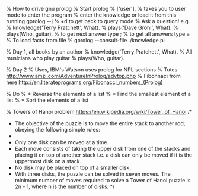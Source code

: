 % How to drive gnu prolog
% Start prolog
% ['user'].  % takes you to user mode to enter the program
% enter the knowledge or load it from this running gprolog --j
% <ctrl>+d to get back to query mode
% Ask a question!  e.g.
%   knowledge('Terry Pratchett', What).
%   plays('Dave Grohl', What).
%   plays(Who, guitar).
% to get next answer type ;
% to get all answers type a
% To load facts from file
%    gprolog --consult-file ./knowledge.pl


% Day 1, all books by an author
%   knowledge('Terry Pratchett', What).
% All musicians who play guitar
%   plays(Who, guitar). 


% Day 2
% Uses, IBM's Watson uses prolog for NPL sections
% Tutes http://www.amzi.com/AdventureInProlog/advtop.php
% Fibonnaci from here http://en.literateprograms.org/Fibonacci_numbers_(Prolog)

% Do
%   * Reverse the elements of a list
%   * Find the smallest element of a list
%   * Sort the elements of a list

% Towers of Hanoi problem https://en.wikipedia.org/wiki/Tower_of_Hanoi
/*
 * The objective of the puzzle is to move the entire stack to another rod, obeying the following simple rules:
 * 
 * Only one disk can be moved at a time.
 * Each move consists of taking the upper disk from one of the stacks and placing it on top of another stack i.e. a disk can only be moved if it is the uppermost disk on a stack.
 * No disk may be placed on top of a smaller disk.
 * With three disks, the puzzle can be solved in seven moves. The minimum number of moves required to solve a Tower of Hanoi puzzle is 2n - 1, where n is the number of disks.
 */
